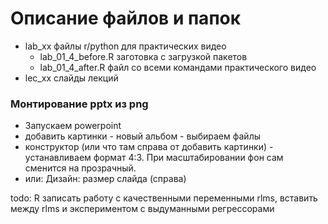 # Описание файлов и папок 

* lab_xx файлы r/python для практических видео
    * lab_01_4_before.R заготовка с загрузкой пакетов
    * lab_01_4_after.R файл со всеми командами практического видео
* lec_xx слайды лекций



### Монтирование pptx из png
* Запускаем powerpoint
* добавить картинки - новый альбом - выбираем файлы
* конструктор (или что там справа от добавить картинки) - устанавливаем формат 4:3. 
При масштабировании фон сам сменится на прозрачный.
* или: Дизайн: размер слайда (справа)

todo: R записать работу с качественными переменными rlms, вставить между rlms и экспериментом с выдуманными регрессорами
